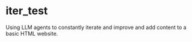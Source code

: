 # iter_test
Using LLM agents to constantly iterate and improve and add content to a basic HTML website.
